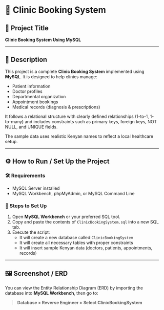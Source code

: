 # 🏥 Clinic Booking System

## 📌 Project Title
**Clinic Booking System Using MySQL**

---

## 📄 Description

This project is a complete **Clinic Booking System** implemented using **MySQL**. It is designed to help clinics manage:

- Patient information
- Doctor profiles
- Departmental organization
- Appointment bookings
- Medical records (diagnosis & prescriptions)

It follows a relational structure with clearly defined relationships (1-to-1, 1-to-many) and includes constraints such as primary keys, foreign keys, NOT NULL, and UNIQUE fields.

The sample data uses realistic Kenyan names to reflect a local healthcare setup.

---

## ⚙️ How to Run / Set Up the Project

### 🛠 Requirements

- MySQL Server installed
- MySQL Workbench, phpMyAdmin, or MySQL Command Line

### 🧩 Steps to Set Up

1. Open **MySQL Workbench** or your preferred SQL tool.
2. Copy and paste the contents of `ClinicBookingSystem.sql` into a new SQL tab.
3. Execute the script:
   - It will create a new database called `ClinicBookingSystem`
   - It will create all necessary tables with proper constraints
   - It will insert sample Kenyan data (doctors, patients, appointments, records)

---

## 🖼 Screenshot / ERD

You can view the Entity Relationship Diagram (ERD) by importing the database into **MySQL Workbench**, then go to:

> **Database > Reverse Engineer > Select ClinicBookingSystem**


